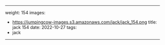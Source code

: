 
---
weight: 154
images:
- https://jumpingcow-images.s3.amazonaws.com/jack/jack_154.png
title: jack 154
date: 2022-10-27
tags:
- jack
---
